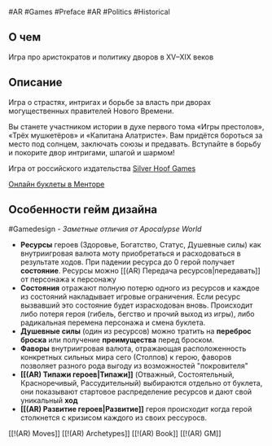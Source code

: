 #AR  #Games #Preface #AR #Politics #Historical 

## О чем
Игра про аристократов и политику дворов в XV–XIX веков

## Описание
Игра о страстях, интригах и борьбе за власть при дворах могущественных правителей Нового Времени.

Вы станете участником истории в духе первого тома «Игры престолов», «Трёх мушкетёров» и «Капитана Алатристе». Вам придётся бороться за место под солнцем, заключать союзы и предавать. Вступайте в борьбу и покорите двор интригами, шпагой и шармом!

Игра от российского издательства [Silver Hoof Games](https://silverhoofgames.ru/product/noble/)

[Онлайн буклеты в Менторе](https://pbta.gmentor.ru/v042bcc21141903dd995a298abca59cac)

## Особенности гейм дизайна
#Gamedesign *- Заметные отличия от Apocalypse World*

- **Ресурсы** героев (Здоровье, Богатство, Статус, Душевные силы) как внутриигровая валюта моту приобретаться и расходоваться в результате ходов. При падении ресурса до 0 герой получает **состояние**. Ресурсы можно [[(AR) Передача ресурсов|передавать]] от персонажа к персонажу
- **Состояния** отражают полную потерю одного из ресурсов и каждое из состояний накладывает игровые ограничения. Если ресурс вызвавший это состояние будет израсходован вновь. Происходит либо потеря героя (гибель, бегство и прочий выход из игры), либо радикальная перемена персонажа и смена буклета.
- **Душевные силы** (один из ресурсов) можно тратить на **переброс броска** или получение **преимущества** перед броском.
- **Фаворы** внутриигровая валюта, отражающая расположенность конкретных сильных мира сего (Столпов) к герою, фаворов позволяет разного рода выгоду из возможностей "покровителя"
- **[[(AR) Типажи героев|Типажи]]** (Отважный, Состоятельный, Красноречивый, Рассудительный) выбираются отдельно от буклета, они показывают стартовое распределение ресурсов и дают свой уникальный **ход**
- **[[(AR) Развитие героев|Развитие]]** героя происходит когда герой столкнется с кризисом каждого из своих реcсуросв. 

[[!(AR) Moves]]
[[!(AR) Archetypes]]
[[!(AR) Book]]
[[!(AR) GM]]